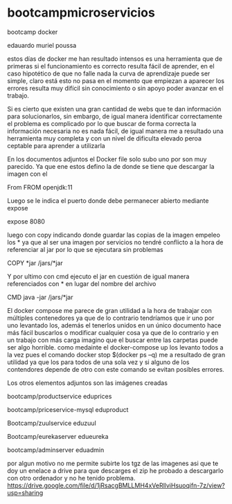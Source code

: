 # bootcampmicroservicios
bootcamp docker

edauardo muriel poussa

estos días de docker me han resultado intensos es una herramienta que de primeras si el funcionamiento es correcto resulta fácil de aprender, en el caso hipotético de que no falle nada la curva de aprendizaje puede ser simple, claro está esto no pasa en el momento que empiezan a aparecer los errores resulta muy difícil sin conocimiento o sin apoyo poder avanzar en el trabajo. 

Si es cierto que existen una gran cantidad de webs que te dan información para solucionarlos, sin embargo, de igual manera identificar correctamente el problema es complicado por lo que buscar de forma correcta la información necesaria no es nada fácil, de igual manera me a resultado una herramienta muy completa y con un nivel de dificulta elevado peroa ceptable para aprender a utilizarla  

En los documentos adjuntos el Docker file solo subo uno por son muy parecido. Ya que ene estos defino la de donde se tiene que descargar la imagen con el  

From FROM openjdk:11 

Luego se le indica el puerto donde debe permanecer abierto mediante expose  

expose 8080 

 

luego con copy indicando donde guardar las copias de la imagen empeleo los * ya que al ser una imagen por servicios no tendré conflicto a la hora de referenciar al jar por lo que se ejecutara sin problemas 

 COPY *jar /jars/*jar 

Y por ultimo con cmd ejecuto el jar en cuestión de igual manera referenciados con * en lugar del nombre del archivo  

CMD java -jar /jars/*jar 

El docker compose me parece de gran utilidad a la hora de trabajar con múltiples contenedores ya que de lo contrario tendríamos que ir uno por uno levantado los, además el tenerlos unidos en un único documento hace más fácil buscarlos o modificar cualquier cosa ya que de lo contrario y en un trabajo con más carga imagino que el buscar entre las carpetas puede ser algo horrible.  como medainte el docker-compose up los levanto todos a la vez pues el comando docker stop $(docker ps –q) me a resultado de gran utilidad ya que los para todos de una sola vez y si alguno de los contendores depende de otro con este comando se evitan posibles errores. 

Los otros elementos adjuntos son las imágenes creadas 

bootcamp/productservice       eduprices 

bootcamp/priceservice-mysql      eduproduct 

Bootcamp/zuulservice         eduzuul 

Bootcamp/eurekaserver     edueureka 

bootcamp/adminserver        eduadmin 

por algun motivo no me permite subirte los tgz de las imagenes asi que te doy un enelace a drive para que descarges el zip he probado a descargarlo con otro ordenador 
y no he tenido problema.  https://drive.google.com/file/d/1jRsacgBMLLMH4xVeRllviHsuoqifn-7z/view?usp=sharing
